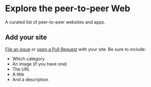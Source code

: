 # Explore the peer-to-peer Web

A curated list of peer-to-peer websites and apps.

## Add your site

[File an issue](../../issues) or [open a Pull Request](../../pulls) with your site. Be sure to include:

 - Which category
 - An image (if you have one)
 - The URL
 - A title
 - And a description
